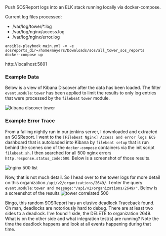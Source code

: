 Push SOSReport logs into an ELK stack running locally via docker-compose.

Current log files processed:
* /var/log/tower/*.log
* /var/log/nginx/access.log
* /var/log/nginx/error.log

```
ansible-playbook main.yml -v -e sosreports_dir=/home/meyers/Downloads/sos/all_tower_sos_reports
docker-compose up
```
http://localhost:5601

### Example Data
Below is a view of Kibana Discover after the data has been loaded. The filter
`event.module:tower` has been applied to limit the results to only log entries
that were processed by the `filebeat` `tower` module.

![kibana discover tower](../assets/kibana_tower_discover.png?raw=true)


### Example Error Trace

From a failing nightly run in our jenkins server, I downloaded and extracted 
an SOSReport. I went to the `[Filebeat Nginx] Access and error logs ECS`
dashboard that is autoloaded into Kibana by `filebeat setup` that is run behind
the scenes one of the `docker-compose` containers via the init script `filebeat.sh`. 
I then searched for all 500 nginx errors `http.response.status_code:500`. Below 
is a screenshot of those results.

![nginx 500 list](../assets/kibana_nginx_500.png?raw=true)

Now, that is not much detail. So I head over to the tower logs for more detail
on this organization `/api/v2/organizations/2649/`. I enter the query 
`event.module:tower and message:"/api/v2/organizations/2649/"`. Below is a screenshot
of the results
![tower correlated 500](../assets/kibana_tower_500.png?raw=true)

Bingo, this random SOSReport has an elusive deadlock Traceback found. Oh man,
deadlocks are notoriously hard to debug. There are at least two sides to a deadlock.
I've found 1 side, the DELETE to organization 2649. What is on the other side and
what integration test(s) are running? Note the time the deadlock happens and look
at all events happening during that time.
